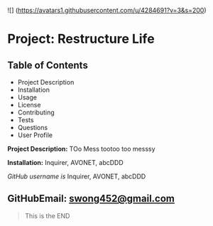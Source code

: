 
![] (https://avatars1.githubusercontent.com/u/4284691?v=3&s=200)
# Project: Restructure Life

## Table of Contents
- Project Description
- Installation
- Usage
- License
- Contributing
- Tests
- Questions
- User Profile

**Project Description:** TOo Mess tootoo too messsy

**Installation:** Inquirer, AVONET, abcDDD

_GitHub username is_ Inquirer, AVONET, abcDDD

## GitHubEmail: swong452@gmail.com

> This is the END